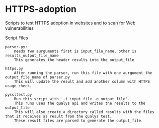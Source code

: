# HTTPS-adoption
Scripts to test HTTPS adoption in websites and to scan for Web vulnerabilities

Script Files

	parser.py:
		needs two aurguments first is input_file_name, other is results_output_file_name
		This generates the header results into the output_file

	https.py
		After running the parser, run this file with one aurgument the output_file_name of parser.py
		This will update the result and add another column with HTTPS usage check.

	pyssltest.py
		Run this script with '-i input_file -o output_file'.
		This runs uses the qualys api and writes the results to the output_file
		This will also create a directory called results with the files that it receives as result from the qualys test.
		These result files are parsed to generate the output_file.

